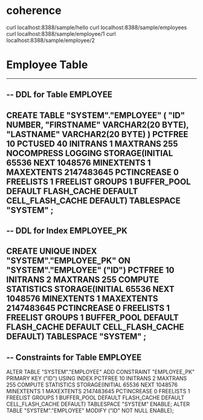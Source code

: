 # coherence

curl localhost:8388/sample/hello
curl localhost:8388/sample/employees
curl localhost:8388/sample/employee/1
curl localhost:8388/sample/employee/2

# Employee Table
--------------------------------------------------------
--  DDL for Table EMPLOYEE
--------------------------------------------------------

  CREATE TABLE "SYSTEM"."EMPLOYEE"
   (	"ID" NUMBER,
	"FIRSTNAME" VARCHAR2(20 BYTE),
	"LASTNAME" VARCHAR2(20 BYTE)
   ) PCTFREE 10 PCTUSED 40 INITRANS 1 MAXTRANS 255
 NOCOMPRESS LOGGING
  STORAGE(INITIAL 65536 NEXT 1048576 MINEXTENTS 1 MAXEXTENTS 2147483645
  PCTINCREASE 0 FREELISTS 1 FREELIST GROUPS 1
  BUFFER_POOL DEFAULT FLASH_CACHE DEFAULT CELL_FLASH_CACHE DEFAULT)
  TABLESPACE "SYSTEM" ;
--------------------------------------------------------
--  DDL for Index EMPLOYEE_PK
--------------------------------------------------------

  CREATE UNIQUE INDEX "SYSTEM"."EMPLOYEE_PK" ON "SYSTEM"."EMPLOYEE" ("ID")
  PCTFREE 10 INITRANS 2 MAXTRANS 255 COMPUTE STATISTICS
  STORAGE(INITIAL 65536 NEXT 1048576 MINEXTENTS 1 MAXEXTENTS 2147483645
  PCTINCREASE 0 FREELISTS 1 FREELIST GROUPS 1
  BUFFER_POOL DEFAULT FLASH_CACHE DEFAULT CELL_FLASH_CACHE DEFAULT)
  TABLESPACE "SYSTEM" ;
--------------------------------------------------------
--  Constraints for Table EMPLOYEE
--------------------------------------------------------

  ALTER TABLE "SYSTEM"."EMPLOYEE" ADD CONSTRAINT "EMPLOYEE_PK" PRIMARY KEY ("ID")
  USING INDEX PCTFREE 10 INITRANS 2 MAXTRANS 255 COMPUTE STATISTICS
  STORAGE(INITIAL 65536 NEXT 1048576 MINEXTENTS 1 MAXEXTENTS 2147483645
  PCTINCREASE 0 FREELISTS 1 FREELIST GROUPS 1
  BUFFER_POOL DEFAULT FLASH_CACHE DEFAULT CELL_FLASH_CACHE DEFAULT)
  TABLESPACE "SYSTEM"  ENABLE;
  ALTER TABLE "SYSTEM"."EMPLOYEE" MODIFY ("ID" NOT NULL ENABLE);
